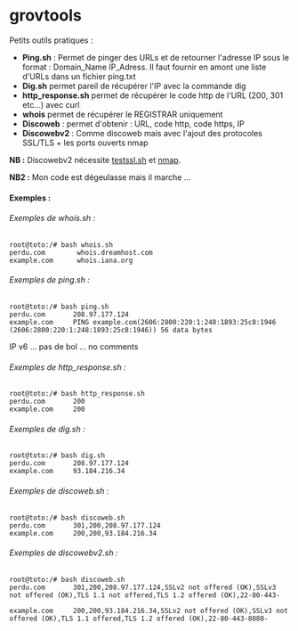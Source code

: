 # grovtools
Petits outils pratiques :
* **Ping.sh** :
Permet de pinger des URLs et de retourner l'adresse IP sous le format : Domain_Name IP_Adress. Il faut fournir en amont une liste d'URLs dans un fichier ping.txt
* **Dig.sh** permet pareil de récupérer l'IP avec la commande dig
* **http_response.sh** permet de récupérer le code http de l'URL (200, 301 etc...) avec curl
* **whois** permet de récupérer le REGISTRAR uniquement
* **Discoweb** : permet d'obtenir : URL, code http, code https, IP
* **Discowebv2** : Comme discoweb mais avec l'ajout des protocoles SSL/TLS + les ports ouverts nmap

**NB :** Discowebv2 nécessite [testssl.sh](https://testssl.sh) et [nmap](https://nmap.org/).

**NB2 :** Mon code est dégeulasse mais il marche ...

#### Exemples : 

###### Exemples de whois.sh :
```
root@toto:/# bash whois.sh
perdu.com        whois.dreamhost.com
example.com      whois.iana.org
```
###### Exemples de ping.sh :
```
root@toto:/# bash ping.sh
perdu.com       208.97.177.124
example.com     PING example.com(2606:2800:220:1:248:1893:25c8:1946 (2606:2800:220:1:248:1893:25c8:1946)) 56 data bytes
```
IP v6 ... pas de bol ... no comments

###### Exemples de http_response.sh :
```
root@toto:/# bash http_response.sh
perdu.com       200
example.com     200
```
###### Exemples de dig.sh :
```
root@toto:/# bash dig.sh
perdu.com       208.97.177.124
example.com     93.184.216.34
```
###### Exemples de discoweb.sh :
```
root@toto:/# bash discoweb.sh
perdu.com       301,200,208.97.177.124
example.com     200,200,93.184.216.34
```
###### Exemples de discowebv2.sh :
```
root@toto:/# bash discoweb.sh
perdu.com       301,200,208.97.177.124,SSLv2 not offered (OK),SSLv3 not offered (OK),TLS 1.1 not offered,TLS 1.2 offered (OK),22-80-443-

example.com     200,200,93.184.216.34,SSLv2 not offered (OK),SSLv3 not offered (OK),TLS 1.1 offered,TLS 1.2 offered (OK),22-80-443-8080-

```

